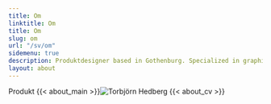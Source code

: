 ```yaml
---
title: Om
linktitle: Om
title: Om
slug: om
url: "/sv/om"
sidemenu: true
description: Produktdesigner based in Gothenburg. Specialized in graphic design with a focus on UI/UX.
layout: about
---
```


Produkt
{{< about_main >}}![Torbjörn Hedberg](DSCF7894.JPG)
{{< about_cv >}}
